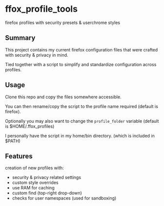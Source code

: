 # ffox_profile_tools

firefox profiles with security presets &amp; userchrome styles

## Summary

This project contains my current firefox configuration files that were crafted with security & privacy in mind.

Tied together with a script to simplify and standardize configuration across profiles.

## Usage

Clone this repo and copy the files somewhere accessible.

You can then rename/copy the script to the profile name required (default is firefox).

Optionally you may also want to change the `profile_folder` variable (default is $HOME/.ffox_profiles)

I personally have the script in my home/bin directory. (which is included in $PATH)

## Features

creation of new profiles with:

* security & privacy related settings
* custom style overrides
* use RAM for caching
* custom find (top-right drop-down)
* checks for user namespaces (used for sandboxing)